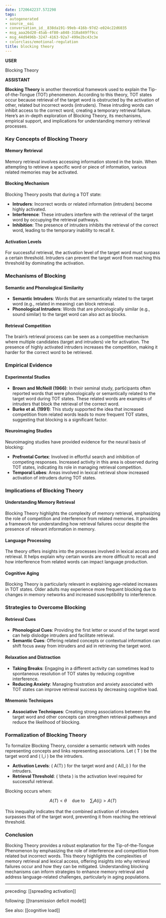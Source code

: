 ```yaml
---
date: 1720642237.572298
tags:
- autogenerated
- source__oai
- conversation_id__838da191-99eb-416b-97d2-e024c22d6035
- msg_aaa26d20-45ab-4f80-a848-310a849ff9cc
- msg_44d9496b-3247-4163-92a7-499e2bc43c3e
- colorclass/emotional-regulation
title: blocking theory
---
```


**USER**

Blocking Theory


**ASSISTANT**

**Blocking Theory** is another theoretical framework used to explain the Tip-of-the-Tongue (TOT) phenomenon. According to this theory, TOT states occur because retrieval of the target word is obstructed by the activation of other, related but incorrect words (intruders). These intruding words can inhibit access to the correct word, creating a temporary retrieval failure. Here’s an in-depth exploration of Blocking Theory, its mechanisms, empirical support, and implications for understanding memory retrieval processes.

### Key Concepts of Blocking Theory

#### Memory Retrieval
Memory retrieval involves accessing information stored in the brain. When attempting to retrieve a specific word or piece of information, various related memories may be activated.

#### Blocking Mechanism
Blocking Theory posits that during a TOT state:
- **Intruders**: Incorrect words or related information (intruders) become highly activated.
- **Interference**: These intruders interfere with the retrieval of the target word by occupying the retrieval pathways.
- **Inhibition**: The presence of intruders inhibits the retrieval of the correct word, leading to the temporary inability to recall it.

#### Activation Levels
For successful retrieval, the activation level of the target word must surpass a certain threshold. Intruders can prevent the target word from reaching this threshold by dominating the activation.

### Mechanisms of Blocking

#### Semantic and Phonological Similarity
- **Semantic Intruders**: Words that are semantically related to the target word (e.g., related in meaning) can block retrieval.
- **Phonological Intruders**: Words that are phonologically similar (e.g., sound similar) to the target word can also act as blocks.

#### Retrieval Competition
The brain’s retrieval process can be seen as a competitive mechanism where multiple candidates (target and intruders) vie for activation. The presence of highly activated intruders increases the competition, making it harder for the correct word to be retrieved.

### Empirical Evidence

#### Experimental Studies
- **Brown and McNeill (1966)**: In their seminal study, participants often reported words that were phonologically or semantically related to the target word during TOT states. These related words are examples of intruders that block the retrieval of the correct word.
- **Burke et al. (1991)**: This study supported the idea that increased competition from related words leads to more frequent TOT states, suggesting that blocking is a significant factor.

#### Neuroimaging Studies
Neuroimaging studies have provided evidence for the neural basis of blocking:
- **Prefrontal Cortex**: Involved in effortful search and inhibition of competing responses. Increased activity in this area is observed during TOT states, indicating its role in managing retrieval competition.
- **Temporal Lobes**: Areas involved in lexical retrieval show increased activation of intruders during TOT states.

### Implications of Blocking Theory

#### Understanding Memory Retrieval
Blocking Theory highlights the complexity of memory retrieval, emphasizing the role of competition and interference from related memories. It provides a framework for understanding how retrieval failures occur despite the presence of relevant information in memory.

#### Language Processing
The theory offers insights into the processes involved in lexical access and retrieval. It helps explain why certain words are more difficult to recall and how interference from related words can impact language production.

#### Cognitive Aging
Blocking Theory is particularly relevant in explaining age-related increases in TOT states. Older adults may experience more frequent blocking due to changes in memory networks and increased susceptibility to interference.

### Strategies to Overcome Blocking

#### Retrieval Cues
- **Phonological Cues**: Providing the first letter or sound of the target word can help dislodge intruders and facilitate retrieval.
- **Semantic Cues**: Offering related concepts or contextual information can shift focus away from intruders and aid in retrieving the target word.

#### Relaxation and Distraction
- **Taking Breaks**: Engaging in a different activity can sometimes lead to spontaneous resolution of TOT states by reducing cognitive interference.
- **Reducing Anxiety**: Managing frustration and anxiety associated with TOT states can improve retrieval success by decreasing cognitive load.

#### Mnemonic Techniques
- **Associative Techniques**: Creating strong associations between the target word and other concepts can strengthen retrieval pathways and reduce the likelihood of blocking.

### Formalization of Blocking Theory

To formalize Blocking Theory, consider a semantic network with nodes representing concepts and links representing associations. Let \( T \) be the target word and \( I_i \) be the intruders.

- **Activation Levels**: \( A(T) \) for the target word and \( A(I_i) \) for the intruders.
- **Retrieval Threshold**: \( \theta \) is the activation level required for successful retrieval.

Blocking occurs when:

$$
A(T) < \theta \quad \text{due to} \quad \sum_i A(I_i) > A(T)
$$

This inequality indicates that the combined activation of intruders surpasses that of the target word, preventing it from reaching the retrieval threshold.

### Conclusion

Blocking Theory provides a robust explanation for the Tip-of-the-Tongue Phenomenon by emphasizing the role of interference and competition from related but incorrect words. This theory highlights the complexities of memory retrieval and lexical access, offering insights into why retrieval failures occur and how they can be mitigated. Understanding blocking mechanisms can inform strategies to enhance memory retrieval and address language-related challenges, particularly in aging populations.


---

preceding: [[spreading activation]]  


following: [[transmission deficit model]]

See also: [[cognitive load]]